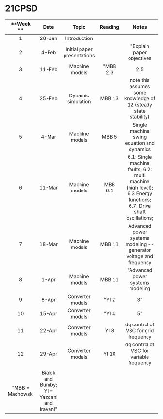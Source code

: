 # 21CPSD
**Week **|**Date**|**Topic**|**Reading**|**Notes**
:-----:|:-----:|:-----:|:-----:|:-----:
1|28-Jan|Introduction| | 
2|4-Feb|Initial paper presentations| |"Explain paper objectives
3|11-Feb|Machine models|"MBB 2.3| 2.5
4|25-Feb|Dynamic simulation|MBB 13|note this assumes some knowledge of 12 (steady state stability)
5|4-Mar|Machine models|MBB 5|Single machine swing equation and dynamics
6|11-Mar|Machine models|MBB 6.1|6.1: Single machine faults; 6.2: multi machine (high level); 6.3 Energy functions; 6.7: Drive shaft oscillations; 
7|18-Mar|Machine models|MBB 11|Advanced power systems modeling -- generator voltage and frequency
8|1-Apr|Machine models|MBB 11|"Advanced power systems modeling
9|8-Apr|Converter models|"YI 2| 3"
10|15-Apr|Converter models|"YI 4| 5"
11|22-Apr|Converter models|YI 8|dq control of VSC for grid frequency
12|29-Apr|Converter models|YI 10|dq control of VSC for variable frequency
 | | | | 
"MBB = Machowski| Bialek and Bumby; YI = Yazdani and Iravani"| | | 